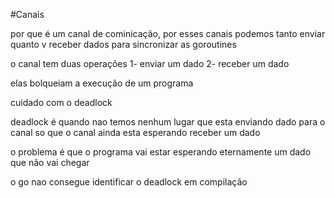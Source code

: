 #Canais

por que é um canal de cominicação, por esses canais podemos tanto enviar quanto v receber dados para sincronizar as goroutines

o canal tem duas operações
1- enviar um dado 
2- receber um dado

elas bolqueiam a execução de um programa

cuidado com o deadlock

deadlock é quando nao temos nenhum lugar que esta enviando dado para o canal so que o canal ainda esta esperando receber um dado

o problema é que o programa vai estar esperando eternamente um dado que não vai chegar

o go nao consegue identificar o deadlock em compilação
